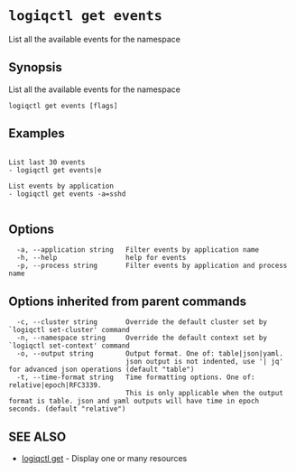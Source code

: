 # `logiqctl get events`

List all the available events for the namespace

## Synopsis

List all the available events for the namespace

```
logiqctl get events [flags]
```

## Examples

```

List last 30 events
- logiqctl get events|e

List events by application 
- logiqctl get events -a=sshd


```

## Options

```
  -a, --application string   Filter events by application name
  -h, --help                 help for events
  -p, --process string       Filter events by application and process name
```

## Options inherited from parent commands

```
  -c, --cluster string       Override the default cluster set by `logiqctl set-cluster' command
  -n, --namespace string     Override the default context set by `logiqctl set-context' command
  -o, --output string        Output format. One of: table|json|yaml. 
                             json output is not indented, use '| jq' for advanced json operations (default "table")
  -t, --time-format string   Time formatting options. One of: relative|epoch|RFC3339. 
                             This is only applicable when the output format is table. json and yaml outputs will have time in epoch seconds. (default "relative")
```

## SEE ALSO

* [logiqctl get](/get/logiqctl_get)	 - Display one or many resources

